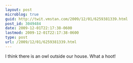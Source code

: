 ```yaml
---
layout: post
microblog: true
guid: http://twit.vmstan.com/2009/12/01/6259381339.html
post_id: 3049484
date: 2009-12-01T22:17:38-0600
lastmod: 2009-12-01T22:17:38-0600
type: post
url: /2009/12/01/6259381339.html
---
```

I think there is an owl outside our house. What a hoot!
